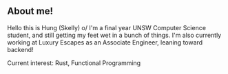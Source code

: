 About me!
----------

Hello this is Hung (Skelly) o/
I'm a final year UNSW Computer Science student, and still getting my feet wet in a bunch of things.
I'm also currently working at Luxury Escapes as an Associate Engineer, leaning toward backend!

Current interest: Rust, Functional Programming

<!---
SkellyBG/SkellyBG is a ✨ special ✨ repository because its `README.md` (this file) appears on your GitHub profile.
You can click the Preview link to take a look at your changes.
--->
